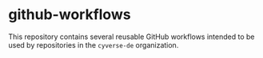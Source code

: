 # github-workflows

This repository contains several reusable GitHub workflows intended to be used by repositories in the `cyverse-de`
organization.
